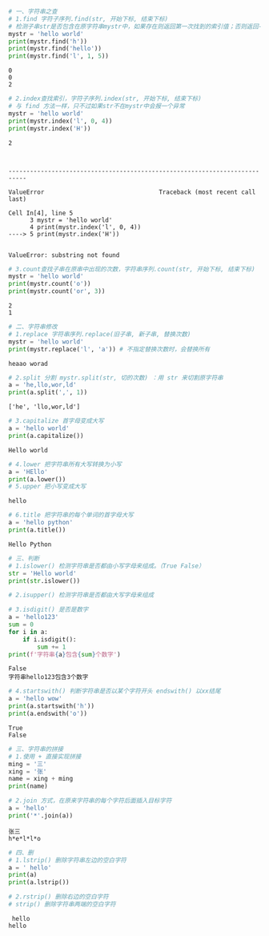 ```python
# 一、字符串之查
# 1.find 字符子序列.find(str, 开始下标, 结束下标)
# 检测子串str是否包含在原字符串mystr中，如果存在则返回第一次找到的索引值；否则返回-1
mystr = 'hello world'
print(mystr.find('h'))
print(mystr.find('hello'))
print(mystr.find('l', 1, 5))
```

    0
    0
    2
    


```python
# 2.index查找索引，字符子序列.index(str, 开始下标, 结束下标)
# 与 find 方法一样，只不过如果str不在mystr中会报一个异常
mystr = 'hello world'
print(mystr.index('l', 0, 4))
print(mystr.index('H'))
```

    2
    


    ---------------------------------------------------------------------------

    ValueError                                Traceback (most recent call last)

    Cell In[4], line 5
          3 mystr = 'hello world'
          4 print(mystr.index('l', 0, 4))
    ----> 5 print(mystr.index('H'))
    

    ValueError: substring not found



```python
# 3.count查找子串在原串中出现的次数，字符串序列.count(str, 开始下标, 结束下标)
mystr = 'hello world'
print(mystr.count('o'))
print(mystr.count('or', 3))
```

    2
    1
    


```python
# 二、字符串修改
# 1.replace 字符串序列.replace(旧子串, 新子串, 替换次数)
mystr = 'hello world'
print(mystr.replace('l', 'a')) # 不指定替换次数时，会替换所有
```

    heaao worad
    


```python
# 2.split 分割 mystr.split(str, 切的次数) ：用 str 来切割原字符串
a = 'he,llo,wor,ld'
print(a.split(',', 1))
```

    ['he', 'llo,wor,ld']
    


```python
# 3.capitalize 首字母变成大写
a = 'hello world'
print(a.capitalize())
```

    Hello world
    


```python
# 4.lower 把字符串所有大写转换为小写
a = 'HEllo'
print(a.lower())
# 5.upper 把小写变成大写
```

    hello
    


```python
# 6.title 把字符串的每个单词的首字母大写
a = 'hello python'
print(a.title())
```

    Hello Python
    


```python
# 三、判断
# 1.islower() 检测字符串是否都由小写字母来组成。（True False）
str = 'Hello world'
print(str.islower())

# 2.isupper() 检测字符串是否都由大写字母来组成

# 3.isdigit() 是否是数字
a = 'hello123'
sum = 0
for i in a:
    if i.isdigit():
        sum += 1
print(f'字符串{a}包含{sum}个数字')
```

    False
    字符串hello123包含3个数字
    


```python
# 4.startswith() 判断字符串是否以某个字符开头 endswith() 以xx结尾
a = 'hello wow'
print(a.startswith('h'))
print(a.endswith('o'))
```

    True
    False
    


```python
# 三、字符串的拼接
# 1.使用 + 直接实现拼接
ming = '三'
xing = '张'
name = xing + ming
print(name)

# 2.join 方式，在原来字符串的每个字符后面插入目标字符
a = 'hello'
print('*'.join(a))
```

    张三
    h*e*l*l*o
    


```python
# 四、删
# 1.lstrip() 删除字符串左边的空白字符
a = ' hello'
print(a)
print(a.lstrip())

# 2.rstrip() 删除右边的空白字符
# strip() 删除字符串两端的空白字符
```

     hello
    hello
    


```python

```
